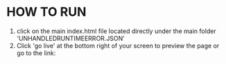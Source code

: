 # HOW TO RUN
1. click on the main index.html file located directly under the main folder 'UNHANDLEDRUNTIMEERROR.JSON'
2. Click 'go live' at the bottom right of your screen to preview the page or go to the link: 